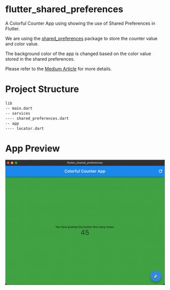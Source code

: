 # flutter_shared_preferences

A Colorful Counter App using showing the use of Shared Preferences in Flutter.

We are using the [shared_preferences](https://pub.dev/packages/shared_preferences) package to store the counter value and color value.

The background color of the app is changed based on the color value stored in the shared preferences.

Please refer to the [Medium Article](https://medium.com/@sagarshirbhate_41935/flutter-shared-preferences-2c2e2e2e2e2e) for more details.

# Project Structure

```
lib
-- main.dart
-- services
---- shared_preferences.dart
-- app
---- locator.dart

```

# App Preview

![App Preview](app_preview.gif)
